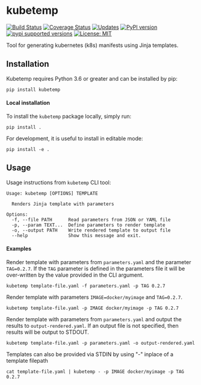 # kubetemp

[![Build Status](https://travis-ci.org/jgv7/kubetemp.svg?branch=master)](https://travis-ci.org/jgv7/kubetemp)
[![Coverage Status](https://coveralls.io/repos/github/jgv7/kubetemp/badge.svg)](https://coveralls.io/github/jgv7/kubetemp)
[![Updates](https://pyup.io/repos/github/jgv7/kubetemp/shield.svg)](https://pyup.io/repos/github/pyupio/pyup/)
[![PyPI version](https://badge.fury.io/py/kubetemp.svg)](https://badge.fury.io/py/kubetemp)
[![pypi supported versions](https://img.shields.io/pypi/pyversions/kubetemp.svg)](https://pypi.python.org/pypi/kubetemp)
[![License: MIT](https://img.shields.io/badge/License-MIT-yellow.svg)](https://opensource.org/licenses/MIT)

Tool for generating kubernetes (k8s) manifests using Jinja templates.

## Installation

Kubetemp requires Python 3.6 or greater and can be installed by pip:

```
pip install kubetemp
```

#### Local installation 

To install the `kubetemp` package locally, simply run:

```
pip install .
```

For development, it is useful to install in editable mode:

```
pip install -e .
```


## Usage

Usage instructions from `kubetemp` CLI tool:

```
Usage: kubetemp [OPTIONS] TEMPLATE

  Renders Jinja template with parameters

Options:
  -f, --file PATH      Read parameters from JSON or YAML file
  -p, --param TEXT...  Define parameters to render template
  -o, --output PATH    Write rendered template to output file
  --help               Show this message and exit.
```

#### Examples

Render template with parameters from `parameters.yaml` and the parameter
`TAG=0.2.7`. If the `TAG` parameter is defined in the parameters file it 
will be over-written by the value provided in the CLI argument.

```
kubetemp template-file.yaml -f parameters.yaml -p TAG 0.2.7
```

Render template with parameters `IMAGE=docker/myimage` and `TAG=0.2.7`. 

```
kubetemp template-file.yaml -p IMAGE docker/myimage -p TAG 0.2.7
```

Render template with parameters from `parameters.yaml` and output the
results to `output-rendered.yaml`. If an output file is not specified, then
results will be output to STDOUT.

```
kubetemp template-file.yaml -p parameters.yaml -o output-rendered.yaml
```

Templates can also be provided via STDIN by using "-" inplace of a template
filepath

```
cat template-file.yaml | kubetemp - -p IMAGE docker/myimage -p TAG 0.2.7
```
